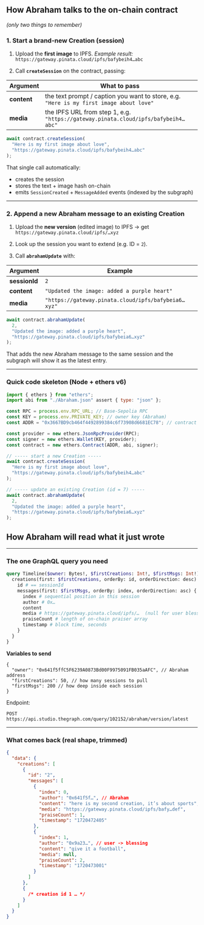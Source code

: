 ## How Abraham talks to the on-chain contract

_(only two things to remember)_

### 1. Start a brand-new Creation (session)

1. Upload the **first image** to IPFS.
   _Example result:_ `https://gateway.pinata.cloud/ipfs/bafybeih4…abc`

2. Call **`createSession`** on the contract, passing:

| Argument    | What to pass                                                                            |
| ----------- | --------------------------------------------------------------------------------------- |
| **content** | the text prompt / caption you want to store, e.g. `"Here is my first image about love"` |
| **media**   | the IPFS URL from step 1, e.g. `"https://gateway.pinata.cloud/ipfs/bafybeih4…abc"`      |

```js
await contract.createSession(
  "Here is my first image about love",
  "https://gateway.pinata.cloud/ipfs/bafybeih4…abc"
);
```

That single call automatically:

- creates the session
- stores the text + image hash on-chain
- emits `SessionCreated` + `MessageAdded` events (indexed by the subgraph)

---

### 2. Append a new Abraham message to an existing Creation

1. Upload the **new version** (edited image) to IPFS → get `https://gateway.pinata.cloud/ipfs/…xyz`

2. Look up the session you want to extend (e.g. ID = `2`).

3. Call **`abrahamUpdate`** with:

| Argument      | Example                                             |
| ------------- | --------------------------------------------------- |
| **sessionId** | `2`                                                 |
| **content**   | `"Updated the image: added a purple heart"`         |
| **media**     | `"https://gateway.pinata.cloud/ipfs/bafybeia6…xyz"` |

```js
await contract.abrahamUpdate(
  2,
  "Updated the image: added a purple heart",
  "https://gateway.pinata.cloud/ipfs/bafybeia6…xyz"
);
```

That adds the new Abraham message to the same session and the subgraph will
show it as the latest entry.

---

### Quick code skeleton (Node + ethers v6)

```js
import { ethers } from "ethers";
import abi from "./Abraham.json" assert { type: "json" };

const RPC = process.env.RPC_URL; // Base-Sepolia RPC
const KEY = process.env.PRIVATE_KEY; // owner key (Abraham)
const ADDR = "0x3667BD9cb464f4492899384c6f73908d6681EC78"; // contract

const provider = new ethers.JsonRpcProvider(RPC);
const signer = new ethers.Wallet(KEY, provider);
const contract = new ethers.Contract(ADDR, abi, signer);

// ----- start a new Creation -----
await contract.createSession(
  "Here is my first image about love",
  "https://gateway.pinata.cloud/ipfs/bafybeih4…abc"
);

// ----- update an existing Creation (id = 7) -----
await contract.abrahamUpdate(
  2,
  "Updated the image: added a purple heart",
  "https://gateway.pinata.cloud/ipfs/bafybeia6…xyz"
);
```

## How Abraham will **read** what it just wrote

---

### The one GraphQL query you need

```graphql
query Timeline($owner: Bytes!, $firstCreations: Int!, $firstMsgs: Int!) {
  creations(first: $firstCreations, orderBy: id, orderDirection: desc) {
    id # == sessionId
    messages(first: $firstMsgs, orderBy: index, orderDirection: asc) {
      index # sequential position in this session
      author # 0x…
      content
      media # https://gateway.pinata.cloud/ipfs/…  (null for user blessings)
      praiseCount # length of on-chain praiser array
      timestamp # block time, seconds
    }
  }
}
```

**Variables to send**

```jsonc
{
  "owner": "0x641f5ffC5F6239A0873Bd00F9975091FB035aAFC", // Abraham address
  "firstCreations": 50, // how many sessions to pull
  "firstMsgs": 200 // how deep inside each session
}
```

Endpoint:

```
POST https://api.studio.thegraph.com/query/102152/abraham/version/latest
```

---

### What comes back (real shape, trimmed)

```json
{
  "data": {
    "creations": [
      {
        "id": "2",
        "messages": [
          {
            "index": 0,
            "author": "0x641f5f…", // Abraham
            "content": "here is my second creation, it’s about sports",
            "media": "https://gateway.pinata.cloud/ipfs/bafy…def",
            "praiseCount": 1,
            "timestamp": "1720472405"
          },
          {
            "index": 1,
            "author": "0x9a23…", // user -> blessing
            "content": "give it a football",
            "media": null,
            "praiseCount": 2,
            "timestamp": "1720473001"
          }
        ]
      },
      {
        /* creation id 1 … */
      }
    ]
  }
}
```
